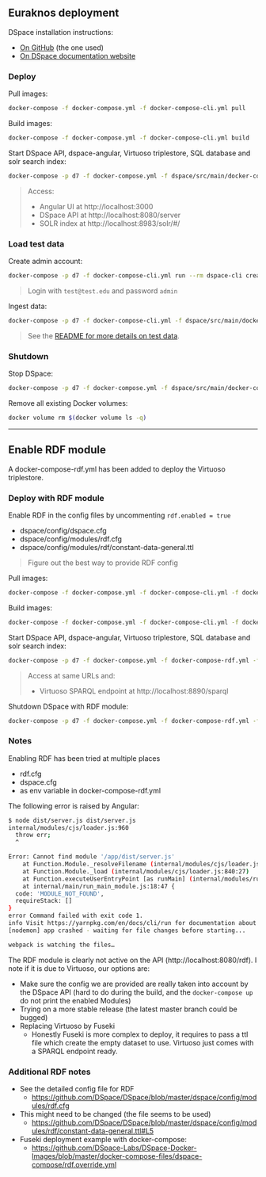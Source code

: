 ## Euraknos deployment

DSpace installation instructions:

* [On GitHub](https://github.com/DSpace/DSpace/blob/master/dspace/src/main/docker-compose/README.md) (the one used)
* [On DSpace documentation website](https://wiki.lyrasis.org/display/DSPACE/Try+out+DSpace+7#TryoutDSpace7-InstallviaDocker)

### Deploy

Pull images:

```bash
docker-compose -f docker-compose.yml -f docker-compose-cli.yml pull
```

Build images:

```bash
docker-compose -f docker-compose.yml -f docker-compose-cli.yml build
```

Start DSpace API, dspace-angular, Virtuoso triplestore, SQL database and solr search index:

```bash
docker-compose -p d7 -f docker-compose.yml -f dspace/src/main/docker-compose/docker-compose-angular.yml up -d
```

> Access:
>
> * Angular UI at http://localhost:3000
> * DSpace API at http://localhost:8080/server
> * SOLR index at http://localhost:8983/solr/#/

### Load test data

Create admin account:

```bash
docker-compose -p d7 -f docker-compose-cli.yml run --rm dspace-cli create-administrator -e test@test.edu -f admin -l user -p admin -c en
```

> Login with `test@test.edu` and password `admin`

Ingest data:

```bash
docker-compose -p d7 -f docker-compose-cli.yml -f dspace/src/main/docker-compose/cli.ingest.yml run --rm dspace-cli
```

> See the [README for more details on test data](https://github.com/DSpace/DSpace/blob/master/dspace/src/main/docker-compose/README.md).

### Shutdown

Stop DSpace:

```bash
docker-compose -p d7 -f docker-compose.yml -f dspace/src/main/docker-compose/docker-compose-angular.yml down
```

Remove all existing Docker volumes:

```bash
docker volume rm $(docker volume ls -q)
```

---

## Enable RDF module

A docker-compose-rdf.yml has been added to deploy the Virtuoso triplestore.

### Deploy with RDF module

Enable RDF in the config files by uncommenting `rdf.enabled = true`

* dspace/config/dspace.cfg
* dspace/config/modules/rdf.cfg
* dspace/config/modules/rdf/constant-data-general.ttl

> Figure out the best way to provide RDF config

Pull images:

```bash
docker-compose -f docker-compose.yml -f docker-compose-cli.yml -f docker-compose-rdf.yml pull
```

Build images:

```bash
docker-compose -f docker-compose.yml -f docker-compose-cli.yml -f docker-compose-rdf.yml build
```

Start DSpace API, dspace-angular, Virtuoso triplestore, SQL database and solr search index:

```bash
docker-compose -p d7 -f docker-compose.yml -f docker-compose-rdf.yml -f dspace/src/main/docker-compose/docker-compose-angular.yml up -d
```

> Access at same URLs and:
>
> * Virtuoso SPARQL endpoint at http://localhost:8890/sparql

Shutdown DSpace with RDF module:

```bash
docker-compose -p d7 -f docker-compose.yml -f docker-compose-rdf.yml -f dspace/src/main/docker-compose/docker-compose-angular.yml down
```

### Notes

Enabling RDF has been tried at multiple places

* rdf.cfg
* dspace.cfg
* as env variable in docker-compose-rdf.yml

The following error is raised by Angular:

```bash
$ node dist/server.js dist/server.js
internal/modules/cjs/loader.js:960
  throw err;
  ^

Error: Cannot find module '/app/dist/server.js'
    at Function.Module._resolveFilename (internal/modules/cjs/loader.js:957:15)
    at Function.Module._load (internal/modules/cjs/loader.js:840:27)
    at Function.executeUserEntryPoint [as runMain] (internal/modules/run_main.js:74:12)
    at internal/main/run_main_module.js:18:47 {
  code: 'MODULE_NOT_FOUND',
  requireStack: []
}
error Command failed with exit code 1.
info Visit https://yarnpkg.com/en/docs/cli/run for documentation about this command.
[nodemon] app crashed - waiting for file changes before starting...

webpack is watching the files…
```

The RDF module is clearly not active on the API (http://localhost:8080/rdf). I note if it is due to Virtuoso, our options are:

* Make sure the config we are provided are really taken into account by the DSpace API (hard to do during the build, and the `docker-compose up` do not print the enabled Modules)
* Trying on a more stable release (the latest master branch could be bugged)
* Replacing Virtuoso by Fuseki
  * Honestly Fuseki is more complex to deploy, it requires to pass a ttl file which create the empty dataset to use. Virtuoso just comes with a SPARQL endpoint ready.

### Additional RDF notes

* See the detailed config file for RDF
  * https://github.com/DSpace/DSpace/blob/master/dspace/config/modules/rdf.cfg
* This might need to be changed (the file seems to be used)
  *  https://github.com/DSpace/DSpace/blob/master/dspace/config/modules/rdf/constant-data-general.ttl#L5
* Fuseki deployment example with docker-compose:
  * https://github.com/DSpace-Labs/DSpace-Docker-Images/blob/master/docker-compose-files/dspace-compose/rdf.override.yml